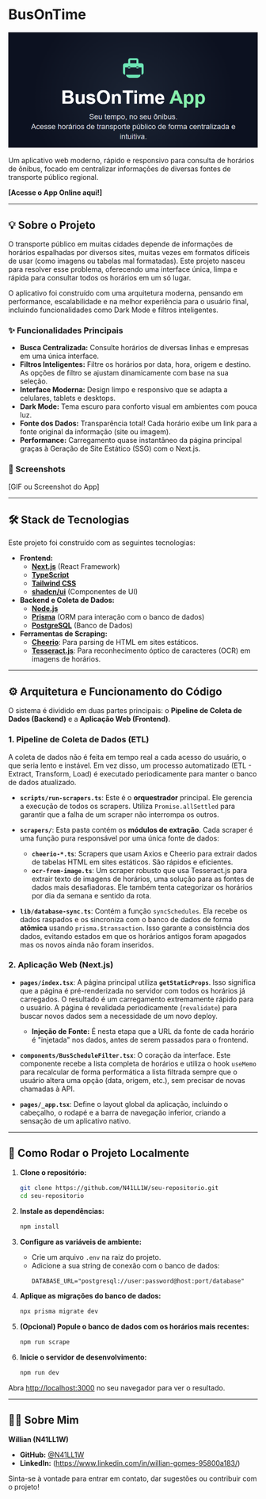 # BusOnTime

![BusOnTime Cover](https://raw.githubusercontent.com/N41LL1W/busontime/main/public/images/capa_readme_busontime.png)
<!-- Sugestão: Crie uma imagem de capa simples usando o Canva ou similar e substitua o link acima -->

Um aplicativo web moderno, rápido e responsivo para consulta de horários de ônibus, focado em centralizar informações de diversas fontes de transporte público regional.

**[Acesse o App Online aqui!]** <!-- Coloque o link quando fizer o deploy -->

---

## 💡 Sobre o Projeto

O transporte público em muitas cidades depende de informações de horários espalhadas por diversos sites, muitas vezes em formatos difíceis de usar (como imagens ou tabelas mal formatadas). Este projeto nasceu para resolver esse problema, oferecendo uma interface única, limpa e rápida para consultar todos os horários em um só lugar.

O aplicativo foi construído com uma arquitetura moderna, pensando em performance, escalabilidade e na melhor experiência para o usuário final, incluindo funcionalidades como Dark Mode e filtros inteligentes.

### ✨ Funcionalidades Principais

- **Busca Centralizada:** Consulte horários de diversas linhas e empresas em uma única interface.
- **Filtros Inteligentes:** Filtre os horários por data, hora, origem e destino. As opções de filtro se ajustam dinamicamente com base na sua seleção.
- **Interface Moderna:** Design limpo e responsivo que se adapta a celulares, tablets e desktops.
- **Dark Mode:** Tema escuro para conforto visual em ambientes com pouca luz.
- **Fonte dos Dados:** Transparência total! Cada horário exibe um link para a fonte original da informação (site ou imagem).
- **Performance:** Carregamento quase instantâneo da página principal graças à Geração de Site Estático (SSG) com o Next.js.

### 📸 Screenshots

<!-- TIRE UM PRINT DO SEU APP E COLOQUE AQUI! É MUITO IMPORTANTE. -->
<!-- Você pode arrastar a imagem para a caixa de texto do GitHub para fazer o upload. -->
<!-- Exemplo: -->
<!-- ![Screenshot do App](link_da_imagem_no_github.png) -->

[GIF ou Screenshot do App]

---

## 🛠️ Stack de Tecnologias

Este projeto foi construído com as seguintes tecnologias:

- **Frontend:**
  - [**Next.js**](https://nextjs.org/) (React Framework)
  - [**TypeScript**](https://www.typescriptlang.org/)
  - [**Tailwind CSS**](https://tailwindcss.com/)
  - [**shadcn/ui**](https://ui.shadcn.com/) (Componentes de UI)
- **Backend e Coleta de Dados:**
  - [**Node.js**](https://nodejs.org/)
  - [**Prisma**](https://www.prisma.io/) (ORM para interação com o banco de dados)
  - [**PostgreSQL**](https://www.postgresql.org/) (Banco de Dados) <!-- Troque se estiver usando outro, como SQLite -->
- **Ferramentas de Scraping:**
  - [**Cheerio**](https://cheerio.js.org/): Para parsing de HTML em sites estáticos.
  - [**Tesseract.js**](https://tesseract.projectnaptha.com/): Para reconhecimento óptico de caracteres (OCR) em imagens de horários.

---

## ⚙️ Arquitetura e Funcionamento do Código

O sistema é dividido em duas partes principais: o **Pipeline de Coleta de Dados (Backend)** e a **Aplicação Web (Frontend)**.

### 1. Pipeline de Coleta de Dados (ETL)

A coleta de dados não é feita em tempo real a cada acesso do usuário, o que seria lento e instável. Em vez disso, um processo automatizado (ETL - Extract, Transform, Load) é executado periodicamente para manter o banco de dados atualizado.

- **`scripts/run-scrapers.ts`**: Este é o **orquestrador** principal. Ele gerencia a execução de todos os scrapers. Utiliza `Promise.allSettled` para garantir que a falha de um scraper não interrompa os outros.

- **`scrapers/`**: Esta pasta contém os **módulos de extração**. Cada scraper é uma função pura responsável por uma única fonte de dados:
  - **`cheerio-*.ts`**: Scrapers que usam Axios e Cheerio para extrair dados de tabelas HTML em sites estáticos. São rápidos e eficientes.
  - **`ocr-from-image.ts`**: Um scraper robusto que usa Tesseract.js para extrair texto de imagens de horários, uma solução para as fontes de dados mais desafiadoras. Ele também tenta categorizar os horários por dia da semana e sentido da rota.

- **`lib/database-sync.ts`**: Contém a função `syncSchedules`. Ela recebe os dados raspados e os sincroniza com o banco de dados de forma **atômica** usando `prisma.$transaction`. Isso garante a consistência dos dados, evitando estados em que os horários antigos foram apagados mas os novos ainda não foram inseridos.

### 2. Aplicação Web (Next.js)

- **`pages/index.tsx`**: A página principal utiliza **`getStaticProps`**. Isso significa que a página é pré-renderizada no servidor com todos os horários já carregados. O resultado é um carregamento extremamente rápido para o usuário. A página é revalidada periodicamente (`revalidate`) para buscar novos dados sem a necessidade de um novo deploy.
  - **Injeção de Fonte:** É nesta etapa que a URL da fonte de cada horário é "injetada" nos dados, antes de serem passados para o frontend.

- **`components/BusScheduleFilter.tsx`**: O coração da interface. Este componente recebe a lista completa de horários e utiliza o hook `useMemo` para recalcular de forma performática a lista filtrada sempre que o usuário altera uma opção (data, origem, etc.), sem precisar de novas chamadas à API.

- **`pages/_app.tsx`**: Define o layout global da aplicação, incluindo o cabeçalho, o rodapé e a barra de navegação inferior, criando a sensação de um aplicativo nativo.

---

## 🚀 Como Rodar o Projeto Localmente

1.  **Clone o repositório:**
    ```bash
    git clone https://github.com/N41LL1W/seu-repositorio.git
    cd seu-repositorio
    ```

2.  **Instale as dependências:**
    ```bash
    npm install
    ```

3.  **Configure as variáveis de ambiente:**
    - Crie um arquivo `.env` na raiz do projeto.
    - Adicione a sua string de conexão com o banco de dados:
      ```env
      DATABASE_URL="postgresql://user:password@host:port/database"
      ```

4.  **Aplique as migrações do banco de dados:**
    ```bash
    npx prisma migrate dev
    ```

5.  **(Opcional) Popule o banco de dados com os horários mais recentes:**
    ```bash
    npm run scrape
    ```

6.  **Inicie o servidor de desenvolvimento:**
    ```bash
    npm run dev
    ```

Abra [http://localhost:3000](http://localhost:3000) no seu navegador para ver o resultado.

---

## 👨‍💻 Sobre Mim

**Willian (N41LL1W)**

- **GitHub:** [@N41LL1W](https://github.com/N41LL1W)
- **LinkedIn:** (https://www.linkedin.com/in/willian-gomes-95800a183/)

Sinta-se à vontade para entrar em contato, dar sugestões ou contribuir com o projeto!
